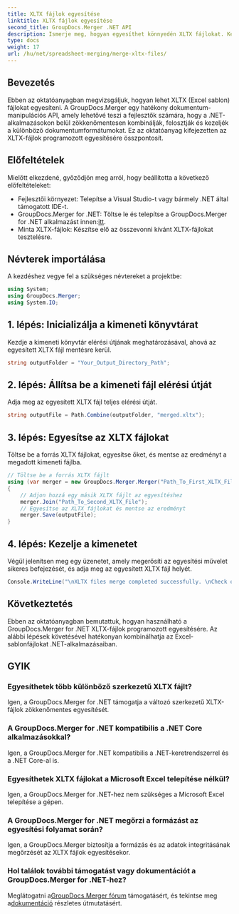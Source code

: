 ```yaml
---
title: XLTX fájlok egyesítése
linktitle: XLTX fájlok egyesítése
second_title: GroupDocs.Merger .NET API
description: Ismerje meg, hogyan egyesíthet könnyedén XLTX fájlokat. Kezdje el az XLTX-fájlok egyesítését, és hatékonyan egyszerűsítse dokumentumkezelési feladatait.
type: docs
weight: 17
url: /hu/net/spreadsheet-merging/merge-xltx-files/
---
```

## Bevezetés
Ebben az oktatóanyagban megvizsgáljuk, hogyan lehet XLTX (Excel sablon) fájlokat egyesíteni. A GroupDocs.Merger egy hatékony dokumentum-manipulációs API, amely lehetővé teszi a fejlesztők számára, hogy a .NET-alkalmazásokon belül zökkenőmentesen kombinálják, felosztják és kezeljék a különböző dokumentumformátumokat. Ez az oktatóanyag kifejezetten az XLTX-fájlok programozott egyesítésére összpontosít.
## Előfeltételek
Mielőtt elkezdené, győződjön meg arról, hogy beállította a következő előfeltételeket:
- Fejlesztői környezet: Telepítse a Visual Studio-t vagy bármely .NET által támogatott IDE-t.
-  GroupDocs.Merger for .NET: Töltse le és telepítse a GroupDocs.Merger for .NET alkalmazást innen:[itt](https://releases.groupdocs.com/merger/net/).
- Minta XLTX-fájlok: Készítse elő az összevonni kívánt XLTX-fájlokat tesztelésre.

## Névterek importálása
A kezdéshez vegye fel a szükséges névtereket a projektbe:
```csharp
using System; 
using GroupDocs.Merger;
using System.IO;
```
## 1. lépés: Inicializálja a kimeneti könyvtárat
Kezdje a kimeneti könyvtár elérési útjának meghatározásával, ahová az egyesített XLTX fájl mentésre kerül.
```csharp
string outputFolder = "Your_Output_Directory_Path";
```
## 2. lépés: Állítsa be a kimeneti fájl elérési útját
Adja meg az egyesített XLTX fájl teljes elérési útját.
```csharp
string outputFile = Path.Combine(outputFolder, "merged.xltx");
```
## 3. lépés: Egyesítse az XLTX fájlokat
Töltse be a forrás XLTX fájlokat, egyesítse őket, és mentse az eredményt a megadott kimeneti fájlba.
```csharp
// Töltse be a forrás XLTX fájlt
using (var merger = new GroupDocs.Merger.Merger("Path_To_First_XLTX_File"))
{
    // Adjon hozzá egy másik XLTX fájlt az egyesítéshez
    merger.Join("Path_To_Second_XLTX_File");
    // Egyesítse az XLTX fájlokat és mentse az eredményt
    merger.Save(outputFile);
}
```
## 4. lépés: Kezelje a kimenetet
Végül jelenítsen meg egy üzenetet, amely megerősíti az egyesítési művelet sikeres befejezését, és adja meg az egyesített XLTX fájl helyét.
```csharp
Console.WriteLine("\nXLTX files merge completed successfully. \nCheck output in {0}", outputFolder);
```

## Következtetés
Ebben az oktatóanyagban bemutattuk, hogyan használható a GroupDocs.Merger for .NET XLTX-fájlok programozott egyesítésére. Az alábbi lépések követésével hatékonyan kombinálhatja az Excel-sablonfájlokat .NET-alkalmazásaiban.

## GYIK
### Egyesíthetek több különböző szerkezetű XLTX fájlt?
Igen, a GroupDocs.Merger for .NET támogatja a változó szerkezetű XLTX-fájlok zökkenőmentes egyesítését.
### A GroupDocs.Merger for .NET kompatibilis a .NET Core alkalmazásokkal?
Igen, a GroupDocs.Merger for .NET kompatibilis a .NET-keretrendszerrel és a .NET Core-al is.
### Egyesíthetek XLTX fájlokat a Microsoft Excel telepítése nélkül?
Igen, a GroupDocs.Merger for .NET-hez nem szükséges a Microsoft Excel telepítése a gépen.
### A GroupDocs.Merger for .NET megőrzi a formázást az egyesítési folyamat során?
Igen, a GroupDocs.Merger biztosítja a formázás és az adatok integritásának megőrzését az XLTX fájlok egyesítésekor.
### Hol találok további támogatást vagy dokumentációt a GroupDocs.Merger for .NET-hez?
 Meglátogatni a[GroupDocs.Merger fórum](https://forum.groupdocs.com/c/merger/32) támogatásért, és tekintse meg a[dokumentáció](https://reference.groupdocs.com/merger/net/) részletes útmutatásért.